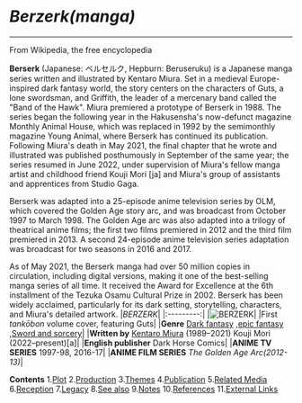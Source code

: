 # _Berzerk(manga)_
---
From Wikipedia, the free encyclopedia

**Berserk** (Japanese: ベルセルク, Hepburn: Beruseruku) is a Japanese manga series written and illustrated by Kentaro Miura. Set in a medieval Europe-inspired dark fantasy world, the story centers on the characters of Guts, a lone swordsman, and Griffith, the leader of a mercenary band called the "Band of the Hawk". Miura premiered a prototype of Berserk in 1988. The series began the following year in the Hakusensha's now-defunct magazine Monthly Animal House, which was replaced in 1992 by the semimonthly magazine Young Animal, where Berserk has continued its publication. Following Miura's death in May 2021, the final chapter that he wrote and illustrated was published posthumously in September of the same year; the series resumed in June 2022, under supervision of Miura's fellow manga artist and childhood friend Kouji Mori [ja] and Miura's group of assistants and apprentices from Studio Gaga.

Berserk was adapted into a 25-episode anime television series by OLM, which covered the Golden Age story arc, and was broadcast from October 1997 to March 1998. The Golden Age arc was also adapted into a trilogy of theatrical anime films; the first two films premiered in 2012 and the third film premiered in 2013. A second 24-episode anime television series adaptation was broadcast for two seasons in 2016 and 2017.

As of May 2021, the Berserk manga had over 50 million copies in circulation, including digital versions, making it one of the best-selling manga series of all time. It received the Award for Excellence at the 6th installment of the Tezuka Osamu Cultural Prize in 2002. Berserk has been widely acclaimed, particularly for its dark setting, storytelling, characters, and Miura's detailed artwork.
|*BERZERK*|
|:---------:|
|![BERZERK](https://upload.wikimedia.org/wikipedia/en/thumb/4/4a/Berserk_vol01.png/220px-Berserk_vol01.png)|
|First *tankōbon* volume cover, featuring Guts|
|**Genre** [Dark fantasy](https://en.wikipedia.org/wiki/Dark_fantasy) ,[epic fantasy](https://en.wikipedia.org/wiki/High_fantasy) ,[Sword and sorcery](https://en.wikipedia.org/wiki/Sword_and_sorcery)|
|**Written by**	[Kentaro Miura](https://en.wikipedia.org/wiki/Kentaro_Miura) (1989–2021) Kouji Mori (2022–present)[a]|
|**English publisher** Dark Horse Comics|
|**ANIME TV SERIES** 1997-98, 2016-17|
|**ANIME FILM SERIES** *The Golden Age Arc(2012-13)*|



**Contents**
1.[Plot](https://en.wikipedia.org/wiki/Berserk_(manga)#Plot)
2.[Production](https://en.wikipedia.org/wiki/Berserk_(manga)#Production)
3.[Themes](https://en.wikipedia.org/wiki/Berserk_(manga)#Themes)
4.[Publication](https://en.wikipedia.org/wiki/Berserk_(manga)#Publication)
5.[Related Media](https://en.wikipedia.org/wiki/Berserk_(manga)#Related_media)
6.[Reception](https://en.wikipedia.org/wiki/Berserk_(manga)#Reception)
7.[Legacy](https://en.wikipedia.org/wiki/Berserk_(manga)#Legacy)
8.[See also](https://en.wikipedia.org/wiki/Berserk_(manga)#See_also)
9.[Notes](https://en.wikipedia.org/wiki/Berserk_(manga)#Notes)
10.[References](https://en.wikipedia.org/wiki/Berserk_(manga)#References)
11.[External Links](https://en.wikipedia.org/wiki/Berserk_(manga)#External_links)






